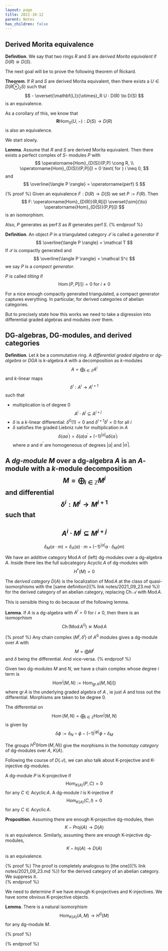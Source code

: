 ```yaml
---
layout: page
title: 2021-10-12
parent: Notes
has_children: false
---
```


## Derived Morita equivalence

**Definition**. We say that two rings $R$ and $S$ are _derived 
Morita equivalent_ if $D(R) \cong D(S)$. 

The next goal will be to prove the following theorem of Rickard. 

**Theorem**. If $R$ and $S$ are derived Morita equivalent, then 
there exists a $U \in D(R \otimes_{\mathbb{Z}} S)$ such that 
$$
    - \overset{\mathbf{L}}{\otimes}_R U : D(R) \to D(S)
$$
is an equivalence. 

As a corollary of this, we know that 
$$
    \mathbf{R}\operatorname{Hom}_S(U,-) : D(S) \to D(R) 
$$
is also an equivalence. 

We start slowly.

**Lemma**. Assume that $R$ and $S$ are derived Morita 
equivalent. Then there exists a perfect complex of $S$-
modules $P$ with 
$$
    \operatorname{Hom}_{D(S)}(P,P) \cong R, \\
    \operatorname{Hom}_{D(S)}(P,P[i]) = 0 \text{ for } i \neq 0,
$$
and 
$$
    \overline{\langle P \rangle} = \operatorname{perf} S
$$

{% proof %}
Given an equivalence $F: D(R) \to D(S)$ we set $P := F(R)$. Then
$$
    F: \operatorname{Hom}_{D(R)}(R,R[i]) \overset{\sim}{\to} 
    \operatorname{Hom}_{D(S)}(P,P[i])
$$
is an isomorphism. 

Also, $P$ generates as $\operatorname{perf} S$ as $R$ 
generates $\operatorname{perf} S$. 
{% endproof %}

**Definition**. An object $P$ in a triangulated category $\mathcal T$ 
is called a _generator_ if 
$$
    \overline{\langle P \rangle} = \mathcal T
$$
If $\mathcal S$ is compactly generated and 
$$
    \overline{\langle P \rangle} = \mathcal S^c
$$
we say $P$ is a _compact generator_. 

$P$ is called _tilting_ if 
$$
    \operatorname{Hom}(P,P[i]) = 0 \text{ for } i \neq 0
$$

For a nice enough compactly generated triangulated, a compact 
generator captures everything. In particular, for derived 
categories of abelian categories. 

But to precisely state how this works we need to take a digression 
into differential graded algebras and modules over them.

## DG-algebras, DG-modules, and derived categories

**Definition**. Let $k$ be a commutative ring. A _differential graded 
algebra_ or _dg-algebra_ or _DGA_ is $k$-algebra $A$ with a 
decomposition as $k$-modules
$$
    A = \bigoplus_{i \in \mathbb{Z} } A^i
$$
and $k$-linear maps 
$$
    \delta^i : A^i \to A^{i+1}
$$
such that 
- multiplication is of degree $0$ 
$$
    A^i \cdot A^j \subseteq A^{i+j}
$$
- $\delta$ is a $k$-linear differential: 
$\delta^0(1) = 0$ and $\delta^{i+1} \delta^i = 0$ for all $i$
- $\delta$ satisfies the graded Liebniz rule for multiplication in $A$ 
$$
    \delta(aa^\prime) = \delta(a)a^\prime + (-1)^{|a|} a \delta(a^\prime)
$$
where $a$ and $a^\prime$ are homogeneous of degrees $|a|$ and $|a^\prime|$. 

A _dg-module_ $M$ over a dg-algebra $A$ is an $A$-module with a $k$-module 
decomposition
$$
    M = \bigoplus_{i \in \mathbb{Z} } M^i
$$
and differential 
$$
    \delta^i : M^i \to M^{i+1} 
$$
such that 
- 
$$
    A^i \cdot M^j \subseteq M^{i+j}
$$
- 
$$
    \delta_M(a \cdot m) = \delta_A(a) \cdot m + (-1)^{|a|} a \cdot \delta_M(m) 
$$

We have an additive category $\operatorname{Mod} A$ of (left) dg-modules 
over a dg-algebra $A$. Inside there lies the full subcategory 
$\operatorname{Acyclic} A$ of dg-modules with 
$$
    H^\ast(M) = 0
$$

The _derived category_ $D(A)$ is the localization of $\operatorname{Mod} A$ 
at the class of quasi-isomorphisms with the 
[same definition]({% link notes/2021_09_23.md %}) for the derived 
category of an abelian category, replacing $\operatorname{Ch} \mathcal A$ 
with $\operatorname{Mod} A$. 

This is sensible thing to do because of the following lemma.

**Lemma**. If $A$ is a dg-algebra with $A^i = 0$ for $i \neq 0$, then there 
is an isomoprhism
$$
    \operatorname{Ch}(\operatorname{Mod} A^0) \cong \operatorname{Mod} A
$$

{% proof %}
    Any chain complex $(M^i,\delta^i)$ of $A^0$ modules gives a dg-module 
    over $A$ with 
    $$
        M = \bigoplus M^i
    $$
    and $\delta$ being the differential. And vice-versa. 
{% endproof %}

Given two dg-modules $M$ and $N$, we have a chain complex whose degree $i$ term 
is 
$$
    \operatorname{Hom}^i(M,N) := \operatorname{Hom}_{\operatorname{gr} A}(M,N[i])
$$
where $\operatorname{gr} A$ is the underlying graded algebra of $A$ , ie just $A$ 
and toss out the differential. Morphisms are taken to be degree $0$. 

The differential on 
$$
    \operatorname{Hom}(M,N) = \bigoplus_{i \in \mathbb{Z}} \operatorname{Hom}^i(M,N)
$$
is given by 
$$
    \delta \phi := \delta_N \circ \phi - (-1)^{|\phi|} \phi \circ \delta_M 
$$

The groups $H^0(\operatorname{Hom}(M,N))$ give the morphisms in the _homotopy 
category_ of dg-modules over $A$, $K(A)$. 

Following the course of $D(\mathcal A)$, we can also talk about K-projective 
and K-injective dg-modules. 

A dg-module $P$ is K-projective if 
$$
    \operatorname{Hom}_{K(A)}(P,C) = 0
$$
for any $C \in \operatorname{Acyclic} A$. A dg-module $I$ is K-injective if 
$$
    \operatorname{Hom}_{K(A)}(C,I) = 0
$$
for any $C \in \operatorname{Acyclic} A$. 

**Proposition**. Assuming there are enough K-projective dg-modules, then 
$$
    K-Proj(A) \to D(A)
$$
is an equivalence. Similarly, assuming there are enough K-injective 
dg-modules, 
$$
    K-Inj(A) \to D(A)
$$
is an equivalence. 

{% proof %}
The proof is completely analogous to 
[the one]({% link notes/2021_09_23.md %}) for the derived category 
of an abelian category. We suppress it.  
{% endproof %}

We need to determine if we have enough K-projectives and K-injectives. 
We have some obvious K-projective objects. 

**Lemma**. There is a natural isomorphism 
$$
    \operatorname{Hom}_{K(A)}(A,M) \to H^0(M)
$$
for any dg-module $M$. 

{% proof %}

{% endproof %}
